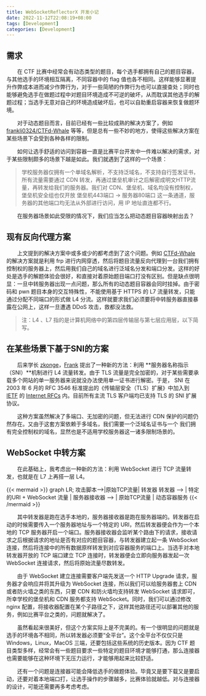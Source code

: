 ```yaml
---
title: WebSocketReflectorX 开发小记
date: 2022-11-12T22:08:19+08:00
tags: [Development]
categories: [Development]
---
```


## 需求

　　在 CTF 比赛中经常会有动态类型的题目，每个选手都拥有自己的题目容器，与其他选手的环境相互隔离，不同容器中的 flag 值也各不相同。这样能够显著提升作弊成本进而减少作弊行为，对于一些简陋的作弊行为也可以直接查处；同时也能够避免选手在做题过程中对题目环境造成不可逆的破坏，从而耽误其他选手的解题过程；当选手无意对自己的环境造成破坏后，也可以自助重启容器来恢复做题环境。

　　对于动态题目而言，目前已经有一些比较成熟的解决方案了，例如 [frankli0324/CTFd-Whale](https://github.com/frankli0324/CTFd-Whale) 等等，但是总有一些不妙的地方，使得这些解决方案在某些场景下会受到各种各样的限制。

　　如何让选手舒适的访问到容器一直是比赛平台开发中一件难以解决的需求，对于某些限制颇多的场景下越是如此。我们就遇到了这样的一个场景：

> 学校服务器仅拥有一个单域名解析，不支持泛域名，不支持自行签发证书，所有流量需要通过 CDN 转发，再通过堡垒机审计之后解密成明文HTTP流量，再转发给我们的服务器。我们对 CDN、堡垒机、域名均没有控制权，堡垒机安全组也仅开放 堡垒机443端口 -> 服务器80端口 这一条通道，服务器的其他端口均无法从外部进行访问，用 IP 地址直连都不行。

　　在服务器场景如此受限的情况下，我们应当怎么把动态题目容器映射出去？

## 现有反向代理方案

　　上文提到的解决方案中或多或少的都考虑到了这个问题。例如 [CTFd-Whale](https://github.com/frankli0324/CTFd-Whale) 的解决方案就是利用 frp 进行内网穿透，然后将题目流量反向代理到一台我们拥有控制权的服务器上，然后用我们自己的域名进行泛域名分发和端口分发。这样的好处是选手的解题体验会很好，和直接对着原始题目端口打没有区别。但是缺点很明显：一旦中转服务器出现一点问题，那么所有的动态题目容器会同时挂掉。由于密码和 pwn 题目本身的交互特殊性，不能使用基于 HTTPS 的 L7 流量转发，只能通过分配不同端口的形式做 L4 分流。这样就要求我们必须要将中转服务器直接暴露在公网上，这样一旦遭遇 DDoS 攻击，救都没法救。

> 注：L4 、L7 指的是计算机网络中的第四层传输层与第七层应用层，以下简写。

## 在某些场景下基于SNI的方案

　　后来学长 [zkonge](https://github.com/zkonge)，[Frank](https://github.com/frankli0324) 提出了一种新的方法：利用 **服务器名称指示（SNI）**机制进行 L4 流量转发。由于 TLS 流量是完全加密的，对于某些需要承载多个网站的单一服务器来说就没办法使用单一证书进行解密。于是， SNI 在 2003 年 6 月的 RFC 3546 标准提出的《传输层安全（TLS）扩展》中加入到 [IETF](https://zh.m.wikipedia.org/wiki/IETF "IETF") 的 [Internet RFCs](https://zh.m.wikipedia.org/wiki/RFC "RFC") 内。目前所有主流 TLS 客户端均已支持 TLS 的 SNI 扩展协议。

　　这种方案虽然解决了多端口、无加密的问题，但无法进行 CDN 保护的问题仍然存在。又由于这套方案依赖于多域名，我们需要一个泛域名证书与一个 我们拥有完全控制权的域名，显然也是不适用学校服务器这一诸多限制场景的。

## WebSocket 中转方案

　　在此基础上，我考虑出一种新的方法：利用 WebSocket 进行 TCP 流量转发，也就是在 L7 上再搭一层 L4。

{{< mermaid >}}
graph LR;
攻击脚本-->|原始TCP流量| 转发器
    转发器 --> | 特定的URI + WebSocket 流量 | 服务器接收器 --> | 原始TCP流量 | 动态容器服务
{{< /mermaid >}}

　　其中转发器是跑在选手本地的，服务器接收器是跑在服务器端的。转发器在启动的时候需要传入一个服务器地址与一个特定的 URI，然后转发器便会作为一个本地的 TCP 服务器开启一个端口。服务器接收器会监听某个路由下的请求，接收请求之后根据请求的地址是否有对应的题目容器，与转发器建立起一条 WebSocket 连接，然后将连接中的所有数据原样转发到对应容器服务的端口上。当选手对本地转发器开放的 TCP 端口建立 TCP 连接时，转发器便会立即向服务器发起一次 WebSocket 连接请求，然后将原始流量尽数转发。

　　由于 WebSocket 建立连接需要客户端先发送一个 HTTP Upgrade 请求，服务器才会响应并将其升级为 WebSocket 连接，所以我们可以给服务器套上 CDN 或者防火墙之类的东西，只要 CDN 和防火墙均支持转发 WebSocket 请求即可，所幸学校的堡垒机和 CDN 服务都支持 WebSocket。同时，我们可以通过修改 nginx 配置，将接收器配置在某个子路径之下，这样其他路径还可以部署其他的服务，例如比赛平台之类的，问题就解决了。

　　虽然看起来很美好，但这个方案实际上是不完美的。有一个很明显的问题就是选手的环境各不相同，所以转发器必须要“全平台”。这个全平台不仅仅只是 Windows，Linux，MacOS 三端，还要包括这些系统的历史版本。因为 CTF 题目类型多样，经常会有一些题目要求一些特定的题目环境才能够打通，那么连接器也需要能够在这种环境下无压力运行，才能够用起来比较舒适。

　　还有一个问题是连接器可能会降低选手的做题体验。毕竟又是要下载又是要启动，还要对着本地端口打，让选手操作的步骤越多，比赛体验就越低。对与连接器的设计，可能还需要再多考虑考虑。

